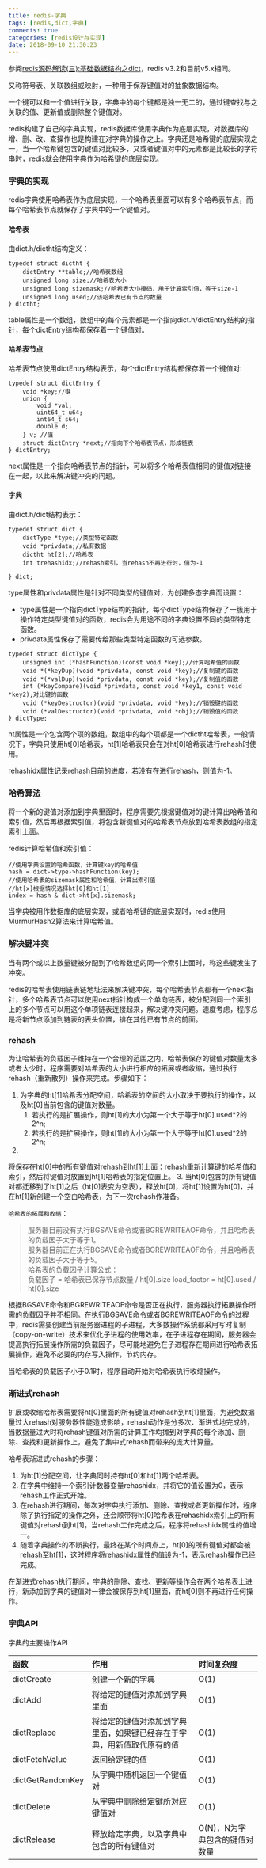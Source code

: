 ```yaml
---
title: redis-字典
tags: [redis,dict,字典]
comments: true
categories: [redis设计与实现]
date: 2018-09-10 21:30:23
---
```


参阅[redis源码解读(三):基础数据结构之dict](http://czrzchao.com/redisSourceDict#dict)，redis v3.2和目前v5.x相同。

又称符号表、关联数组或映射，一种用于保存键值对的抽象数据结构。

一个键可以和一个值进行关联，字典中的每个键都是独一无二的，通过键查找与之关联的值、更新值或删除整个键值对。

redis构建了自己的字典实现，redis数据库使用字典作为底层实现，对数据库的增、删、改、查操作也是构建在对字典的操作之上。字典还是哈希键的底层实现之一，当一个哈希键包含的键值对比较多，又或者键值对中的元素都是比较长的字符串时，redis就会使用字典作为哈希键的底层实现。

### 字典的实现
redis字典使用哈希表作为底层实现，一个哈希表里面可以有多个哈希表节点，而每个哈希表节点就保存了字典中的一个键值对。

#### 哈希表
由dict.h/dictht结构定义：

```
typedef struct dictht {
	dictEntry **table;//哈希表数组
	unsigned long size;//哈希表大小
	unsigned long sizemask;//哈希表大小掩码，用于计算索引值，等于size-1
	unsigned long used;//该哈希表已有节点的数量
} dictht;
```
table属性是一个数组，数组中的每个元素都是一个指向dict.h/dictEntry结构的指针，每个dictEntry结构都保存着一个键值对。

#### 哈希表节点
哈希表节点使用dictEntry结构表示，每个dictEntry结构都保存着一个键值对:

```
typedef struct dictEntry {
	void *key;//键
	union {
		void *val;
		uint64_t u64;
		int64_t s64;
		double d;
	} v; //值
	struct dictEntry *next;//指向下个哈希表节点，形成链表
} dictEntry;
```
next属性是一个指向哈希表节点的指针，可以将多个哈希表值相同的键值对链接在一起，以此来解决键冲突的问题。

#### 字典
由dict.h/dict结构表示：

```
typedef struct dict {
	dictType *type;//类型特定函数
	void *privdata;//私有数据
	dictht ht[2];//哈希表
	int trehashidx;//rehash索引，当rehash不再进行时，值为-1  
	
} dict;
```
type属性和privdata属性是针对不同类型的键值对，为创建多态字典而设置：

* type属性是一个指向dictType结构的指针，每个dictType结构保存了一簇用于操作特定类型键值对的函数，redis会为用途不同的字典设置不同的类型特定函数。
* privdata属性保存了需要传给那些类型特定函数的可选参数。

```
typedef struct dictType {
	unsigned int (*hashFunction)(const void *key);//计算哈希值的函数
	void *(*keyDup)(void *privdata, const void *key);//复制键的函数
	void *(*valDup)(void *privdata, const void *key);//复制值的函数
	int (*keyCompare)(void *privdata, const void *key1, const void *key2);对比键的函数
	void (*keyDestructor)(void *privdata, void *key);//销毁键的函数
	void (*valDestructor)(void *privdata, void *obj);//销毁值的函数
} dictType;
```
ht属性是一个包含两个项的数组，数组中的每个项都是一个dictht哈希表，一般情况下，字典只使用ht[0]哈希表，ht[1]哈希表只会在对ht[0]哈希表进行rehash时使用。

rehashidx属性记录rehash目前的进度，若没有在进行rehash，则值为-1。

### 哈希算法
将一个新的键值对添加到字典里面时，程序需要先根据键值对的键计算出哈希值和索引值，然后再根据索引值，将包含新键值对的哈希表节点放到哈希表数组的指定索引上面。

redis计算哈希值和索引值：

```
//使用字典设置的哈希函数，计算键key的哈希值
hash = dict->type->hashFunction(key);
//使用哈希表的sizemask属性和哈希值，计算出索引值
//ht[x]根据情况选择ht[0]和ht[1]
index = hash & dict->ht[x].sizemask;
```
当字典被用作数据库的底层实现，或者哈希键的底层实现时，redis使用MurmurHash2算法来计算哈希值。

### 解决键冲突
当有两个或以上数量键被分配到了哈希数组的同一个索引上面时，称这些键发生了冲突。

redis的哈希表使用链表链地址法来解决键冲突，每个哈希表节点都有一个next指针，多个哈希表节点可以使用next指针构成一个单向链表，被分配到同一个索引上的多个节点可以用这个单项链表连接起来，解决键冲突问题。速度考虑，程序总是将新节点添加到链表的表头位置，排在其他已有节点的前面。

### rehash
为让哈希表的负载因子维持在一个合理的范围之内，哈希表保存的键值对数量太多或者太少时，程序需要对哈希表的大小进行相应的拓展或者收缩，通过执行rehash（重新散列）操作来完成。步骤如下：

1. 为字典的ht[1]哈希表分配空间，哈希表的空间的大小取决于要执行的操作，以及ht[0]当前包含的键值对数量。
	1. 	若执行的是扩展操作，则ht[1]的大小为第一个大于等于ht[0].used*2的2^n;
	2. 若执行的是扩展操作，则ht[1]的大小为第一个大于等于ht[0].used*2的2^n;
2. 
将保存在ht[0]中的所有键值对rehash到ht[1]上面：rehash重新计算键的哈希值和索引，然后将键值对放置到ht[1]哈希表的指定位置上。
3. 当ht[0]包含的所有键值对都迁移到了ht[1]之后（ht[0]表变为空表），释放ht[0]，将ht[1]设置为ht[0]，并在ht[1]新创建一个空白哈希表，为下一次rehash作准备。

`哈希表的拓展和收缩`：

>服务器目前没有执行BGSAVE命令或者BGREWRITEAOF命令，并且哈希表的负载因子大于等于1。  
服务器目前正在执行BGSAVE命令或者BGREWRITEAOF命令，并且哈希表的负载因子大于等于5。  
>哈希表的负载因子计算公式：  
 负载因子 = 哈希表已保存节点数量 / ht[0].size
 load_factor = ht[0].used / ht[0].size

根据BGSAVE命令和BGREWRITEAOF命令是否正在执行，服务器执行拓展操作所需的负载因子并不相同。在执行BGSAVE命令或者BGREWRITEAOF命令的过程中，redis需要创建当前服务器进程的子进程，大多数操作系统都采用写时复制（copy-on-write）技术来优化子进程的使用效率，在子进程存在期间，服务器会提高执行拓展操作所需的负载因子，尽可能地避免在子进程存在期间进行哈希表拓展操作，避免不必要的内存写入操作，节约内存。

当哈希表的负载因子小于0.1时，程序自动开始对哈希表执行收缩操作。

### 渐进式rehash
扩展或收缩哈希表需要将ht[0]里面的所有键值对rehash到ht[1]里面，为避免数据量过大rehash对服务器性能造成影响，rehash动作是分多次、渐进式地完成的，当数据量过大时将rehash键值对所需的计算工作均摊到对字典的每个添加、删除、查找和更新操作上，避免了集中式rehash而带来的庞大计算量。

哈希表渐进式rehash的步骤：

1. 为ht[1]分配空间，让字典同时持有ht[0]和ht[1]两个哈希表。
2. 在字典中维持一个索引计数器变量rehashidx，并将它的值设置为0，表示rehash工作正式开始。
3. 在rehash进行期间，每次对字典执行添加、删除、查找或者更新操作时，程序除了执行指定的操作之外，还会顺带将ht[0]哈希表在rehashidx索引上的所有键值对rehash到ht[1]，当rehash工作完成之后，程序将rehashidx属性的值增一。
4. 随着字典操作的不断执行，最终在某个时间点上，ht[0]的所有键值对都会被rehash至ht[1]，这时程序将rehashidx属性的值设为-1，表示rehash操作已经完成。

在渐进式rehash执行期间，字典的删除、查找、更新等操作会在两个哈希表上进行，新添加到字典的键值对一律会被保存到ht[1]里面，而ht[0]则不再进行任何操作。

### 字典API
字典的主要操作API

函数 | 作用 | 时间复杂度
:- | :- | :-
dictCreate | 创建一个新的字典 | O(1)
dictAdd | 将给定的键值对添加到字典里面 | O(1)
dictReplace | 将给定的键值对添加到字典里面，如果键已经存在于字典，用新值取代原有的值 | O(1)
dictFetchValue | 返回给定键的值 | O(1)
dictGetRandomKey | 从字典中随机返回一个键值对 | O(1)
dictDelete | 从字典中删除给定键所对应键值对 | O(1)
dictRelease | 释放给定字典，以及字典中包含的所有键值对 | O(N)，N为字典包含的键值对数量
